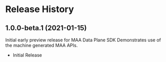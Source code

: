 # Release History

## 1.0.0-beta.1 (2021-01-15)

Initial early preview release for MAA Data Plane SDK Demonstrates use of the machine generated MAA APIs.

- Initial Release
